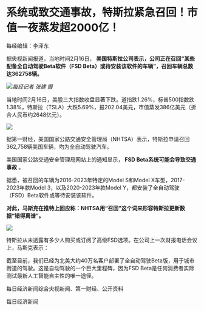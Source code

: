 # 系统或致交通事故，特斯拉紧急召回！市值一夜蒸发超2000亿！

每经编辑：李泽东

据央视新闻报道，当地时间2月16日， **美国特斯拉公司表示，公司正在召回“某些配备全自动驾驶Beta软件（FSD
Beta）或待安装该软件的车辆”，召回车辆总数达362758辆。**

![](https://inews.gtimg.com/newsapp_bt/0/15669874933/1000)_每经记者 张建 摄_

当地时间2月16日，美股三大指数收盘显著下跌。道指跌1.26%，标普500指数跌1.38%，特斯拉（TSLA）大跌5.69%，报202.04美元，市值蒸发386亿美元（折合人民币约2648亿元）。

![](https://inews.gtimg.com/newsapp_bt/0/15669874942/1000)

据第一财经，美国国家公路交通安全管理局（NHTSA）表示，特斯拉申请召回362,758辆美国车辆，均为全自动驾驶汽车。

美国国家公路交通安全管理局网站上的通知显示， **FSD Beta系统可能会导致交通事故** 。

据悉，被召回的车辆为2016-2023年特定的Model S和Model X车型，2017-2023年款Model 3，以及2020-2023年款Model
Y，都安装了全自动驾驶（FSD）Beta软件或等待安装该软件。

**对此，马斯克在推特上回应称：NHTSA用“召回”这个词来形容特斯拉更新数据“错得离谱”。**

![](https://inews.gtimg.com/newsapp_bt/0/15669874946/1000)

特斯拉从未透露有多少人购买或订阅了高级FSD选项。在公司上一次财报电话会议上，马斯克表示：

截至目前，我们已经为北美大约40万名客户部署了全自动驾驶Beta版，用于城市街道的驾驶。这是自动驾驶的一个巨大里程碑，因为FSD
Beta是任何消费者实际测试最新人工智能自主性的唯一途径。

每日经济新闻综合央视新闻、第一财经、公开资料

每日经济新闻

